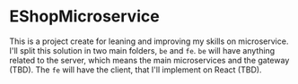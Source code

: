# EShopMicroservice
This is a project create for leaning and improving my skills on microservice. I'll split this solution in two main folders, `be` and `fe`. `be` will have anything related to the server, which means the main microservices and the gateway (TBD). The `fe` will have the client, that I'll implement on React (TBD).